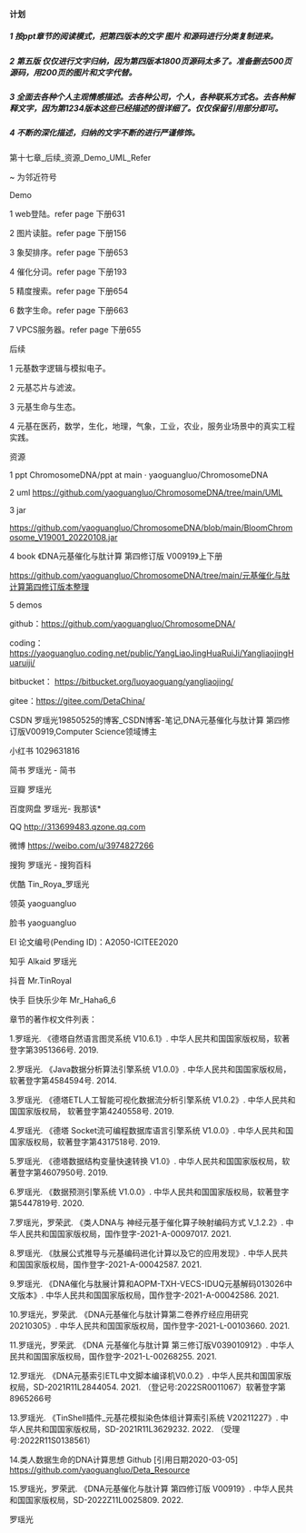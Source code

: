 #### 计划

##### 1 按ppt章节的阅读模式，把第四版本的文字 图片 和源码进行分类复制进来。
##### 2 第五版 仅仅进行文字归纳，因为第四版本1800页源码太多了。准备删去500页源码，用200页的图片和文字代替。
##### 3 全面去各种个人主观情感描述。去各种公司，个人，各种联系方式名。去各种解释文字，因为第1234版本这些已经描述的很详细了。仅仅保留引用部分即可。
##### 4 不断的深化描述，归纳的文字不断的进行严谨修饰。

第十七章_后续_资源_Demo_UML_Refer

~ 为邻近符号

Demo

1 web登陆。refer page 下册631

2 图片读脏。refer page 下册156

3 象契排序。refer page 下册653

4 催化分词。refer page 下册193

5 精度搜索。refer page 下册654

6 数字生命。refer page 下册663

7 VPCS服务器。refer page 下册655

后续

1 元基数字逻辑与模拟电子。

2 元基芯片与滤波。

3 元基生命与生态。

4 元基在医药，数学，生化，地理，气象，工业，农业，服务业场景中的真实工程实践。

资源

1 ppt ChromosomeDNA/ppt at main · yaoguangluo/ChromosomeDNA

2 uml https://github.com/yaoguangluo/ChromosomeDNA/tree/main/UML

3 jar

https://github.com/yaoguangluo/ChromosomeDNA/blob/main/BloomChromosome_V19001_20220108.jar

4 book 《DNA元基催化与肽计算 第四修订版 V00919》上下册

https://github.com/yaoguangluo/ChromosomeDNA/tree/main/元基催化与肽计算第四修订版本整理

5 demos

github：https://github.com/yaoguangluo/ChromosomeDNA/

coding：https://yaoguangluo.coding.net/public/YangLiaoJingHuaRuiJi/YangliaojingHuaruiji/

bitbucket： https://bitbucket.org/luoyaoguang/yangliaojing/

gitee：https://gitee.com/DetaChina/

CSDN 罗瑶光19850525的博客_CSDN博客-笔记,DNA元基催化与肽计算 第四修订版V00919,Computer Science领域博主

小红书 1029631816

简书 罗瑶光 - 简书

豆瓣 罗瑶光

百度网盘 罗瑶光- 我那该*

QQ http://313699483.qzone.qq.com

微博 https://weibo.com/u/3974827266

搜狗 罗瑶光 - 搜狗百科

优酷 Tin_Roya_罗瑶光

领英 yaoguangluo

脸书 yaoguangluo

EI 论文编号(Pending ID)：A2050-ICITEE2020

知乎 Alkaid 罗瑶光

抖音 Mr.TinRoyal

快手 巨快乐少年 Mr_Haha6_6

章节的著作权文件列表：

1.罗瑶光. 《德塔自然语言图灵系统 V10.6.1》. 中华人民共和国国家版权局，软著登字第3951366号. 2019.

2.罗瑶光. 《Java数据分析算法引擎系统 V1.0.0》. 中华人民共和国国家版权局，软著登字第4584594号. 2014.

3.罗瑶光. 《德塔ETL人工智能可视化数据流分析引擎系统 V1.0.2》. 中华人民共和国国家版权局， 软著登字第4240558号. 2019.

4.罗瑶光. 《德塔 Socket流可编程数据库语言引擎系统 V1.0.0》. 中华人民共和国国家版权局，软著登字第4317518号. 2019.

5.罗瑶光. 《德塔数据结构变量快速转换 V1.0》. 中华人民共和国国家版权局，软著登字第4607950号. 2019.

6.罗瑶光. 《数据预测引擎系统 V1.0.0》. 中华人民共和国国家版权局，软著登字第5447819号. 2020.

7.罗瑶光，罗荣武. 《类人DNA与 神经元基于催化算子映射编码方式 V_1.2.2》. 中华人民共和国国家版权局，国作登字-2021-A-00097017. 2021.

8.罗瑶光. 《肽展公式推导与元基编码进化计算以及它的应用发现》. 中华人民共和国国家版权局，国作登字-2021-A-00042587. 2021.

9.罗瑶光. 《DNA催化与肽展计算和AOPM-TXH-VECS-IDUQ元基解码013026中文版本》. 中华人民共和国国家版权局，国作登字-2021-A-00042586. 2021.

10.罗瑶光，罗荣武. 《DNA元基催化与肽计算第二卷养疗经应用研究20210305》. 中华人民共和国国家版权局，国作登字-2021-L-00103660. 2021.

11.罗瑶光，罗荣武. 《DNA 元基催化与肽计算 第三修订版V039010912》. 中华人民共和国国家版权局，国作登字-2021-L-00268255. 2021.

12.罗瑶光. 《DNA元基索引ETL中文脚本编译机V0.0.2》. 中华人民共和国国家版权局，SD-2021R11L2844054. 2021. （登记号:2022SR0011067）软著登字第8965266号

13.罗瑶光. 《TinShell插件_元基花模拟染色体组计算索引系统 V20211227》. 中华人民共和国国家版权局，SD-2021R11L3629232. 2022. （受理号:2022R11S0138561）

14.类人数据生命的DNA计算思想 Github [引用日期2020-03-05] https://github.com/yaoguangluo/Deta_Resource

15.罗瑶光，罗荣武. 《DNA元基催化与肽计算 第四修订版 V00919》. 中华人民共和国国家版权局，SD-2022Z11L0025809. 2022.



罗瑶光

